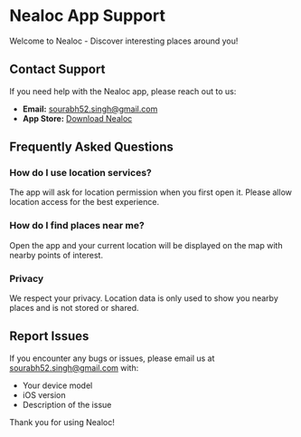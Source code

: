 # Nealoc App Support

Welcome to Nealoc - Discover interesting places around you!

## Contact Support

If you need help with the Nealoc app, please reach out to us:

- **Email:** sourabh52.singh@gmail.com
- **App Store:** [Download Nealoc](https://apps.apple.com/app/nealoc/your-app-id)

## Frequently Asked Questions

### How do I use location services?
The app will ask for location permission when you first open it. Please allow location access for the best experience.

### How do I find places near me?
Open the app and your current location will be displayed on the map with nearby points of interest.

### Privacy
We respect your privacy. Location data is only used to show you nearby places and is not stored or shared.

## Report Issues

If you encounter any bugs or issues, please email us at sourabh52.singh@gmail.com with:
- Your device model
- iOS version
- Description of the issue

Thank you for using Nealoc!

